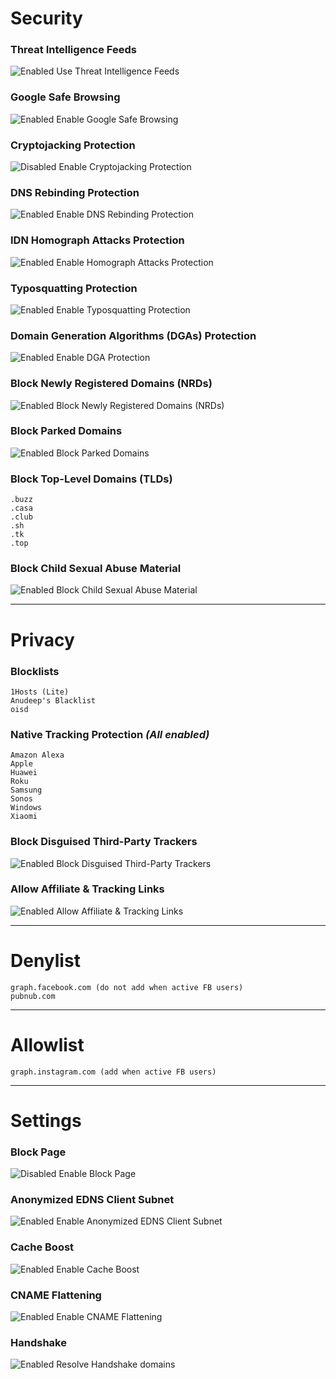 # Security
### Threat Intelligence Feeds
![Enabled](https://raw.githubusercontent.com/crssi/NextDNS-Config/main/Enabled.png) Use Threat Intelligence Feeds
### Google Safe Browsing
![Enabled](https://raw.githubusercontent.com/crssi/NextDNS-Config/main/Enabled.png) Enable Google Safe Browsing
### Cryptojacking Protection
![Disabled](https://raw.githubusercontent.com/crssi/NextDNS-Config/main/Disabled.png) Enable Cryptojacking Protection
### DNS Rebinding Protection
![Enabled](https://raw.githubusercontent.com/crssi/NextDNS-Config/main/Enabled.png) Enable DNS Rebinding Protection
### IDN Homograph Attacks Protection
![Enabled](https://raw.githubusercontent.com/crssi/NextDNS-Config/main/Enabled.png) Enable Homograph Attacks Protection
### Typosquatting Protection
![Enabled](https://raw.githubusercontent.com/crssi/NextDNS-Config/main/Enabled.png) Enable Typosquatting Protection
### Domain Generation Algorithms (DGAs) Protection
![Enabled](https://raw.githubusercontent.com/crssi/NextDNS-Config/main/Enabled.png) Enable DGA Protection
### Block Newly Registered Domains (NRDs)
![Enabled](https://raw.githubusercontent.com/crssi/NextDNS-Config/main/Enabled.png) Block Newly Registered Domains (NRDs)
### Block Parked Domains
![Enabled](https://raw.githubusercontent.com/crssi/NextDNS-Config/main/Enabled.png) Block Parked Domains
### Block Top-Level Domains (TLDs)
 	.buzz
 	.casa
 	.club
 	.sh
 	.tk
 	.top
### Block Child Sexual Abuse Material
![Enabled](https://raw.githubusercontent.com/crssi/NextDNS-Config/main/Enabled.png) Block Child Sexual Abuse Material

***
		
# Privacy
### Blocklists
	1Hosts (Lite)
	Anudeep's Blacklist
	oisd
### Native Tracking Protection *(All enabled)*
	Amazon Alexa
	Apple
	Huawei
	Roku
	Samsung
	Sonos
	Windows
	Xiaomi
### Block Disguised Third-Party Trackers
![Enabled](https://raw.githubusercontent.com/crssi/NextDNS-Config/main/Enabled.png) Block Disguised Third-Party Trackers
### Allow Affiliate & Tracking Links
![Enabled](https://raw.githubusercontent.com/crssi/NextDNS-Config/main/Enabled.png) Allow Affiliate & Tracking Links

***

# Denylist
	graph.facebook.com (do not add when active FB users)
	pubnub.com

***

# Allowlist
	graph.instagram.com (add when active FB users)

***

# Settings
### Block Page
![Disabled](https://raw.githubusercontent.com/crssi/NextDNS-Config/main/Disabled.png) Enable Block Page
### Anonymized EDNS Client Subnet
![Enabled](https://raw.githubusercontent.com/crssi/NextDNS-Config/main/Enabled.png) Enable Anonymized EDNS Client Subnet
### Cache Boost
![Enabled](https://raw.githubusercontent.com/crssi/NextDNS-Config/main/Enabled.png) Enable Cache Boost
### CNAME Flattening
![Enabled](https://raw.githubusercontent.com/crssi/NextDNS-Config/main/Enabled.png) Enable CNAME Flattening
### Handshake
![Enabled](https://raw.githubusercontent.com/crssi/NextDNS-Config/main/Enabled.png) Resolve Handshake domains

